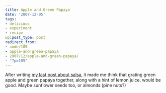 ```yaml
---
title: Apple and Green Papaya
date: '2007-12-05'
tags:
- delicious
- experiment
- recipe
wp:post_type: post
redirect_from:
- node/185
- apple-and-green-papaya
- 2007/12/apple-and-green-papaya/
- "?p=185"
---
```


After writing [my last post about salsa](https://island94.org/2007/12/Cribbed-Apple-Salsa.html), it made me think that grating green apple and green papaya together, along with a hint of lemon juice, would be good. Maybe sunflower seeds too, or almonds (pine nuts?)
